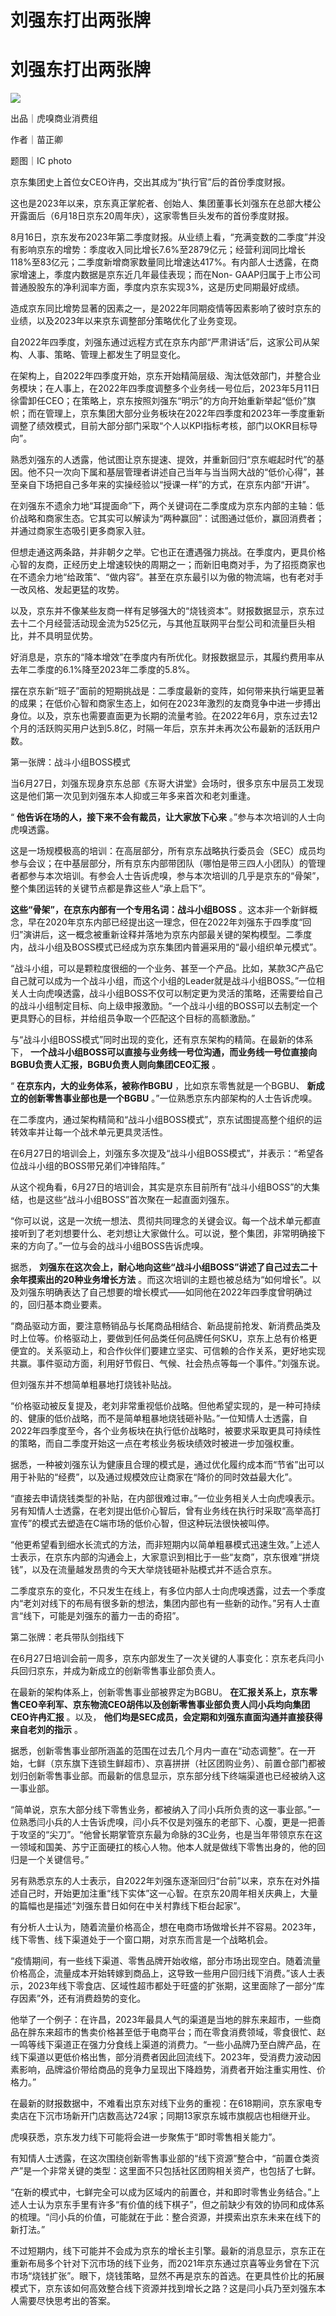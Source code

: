 # 刘强东打出两张牌

# 刘强东打出两张牌

![](https://inews.gtimg.com/om_bt/OiLZZyLJumik2m4FC9tENl1f85ODT6er_UVu97QYHp9CgAA/1000)

出品｜虎嗅商业消费组

作者｜苗正卿

题图｜IC photo

京东集团史上首位女CEO许冉，交出其成为“执行官”后的首份季度财报。

这也是2023年以来，京东真正掌舵者、创始人、集团董事长刘强东在总部大楼公开露面后（6月18日京东20周年庆），这家零售巨头发布的首份季度财报。

8月16日，京东发布2023年第二季度财报。从业绩上看，“充满变数的二季度”并没有影响京东的增势：季度收入同比增长7.6%至2879亿元；经营利润同比增长118%至83亿元；二季度新增商家数量同比增速达417%。有内部人士透露，在商家增速上，季度内数据是京东近几年最佳表现；而在Non-
GAAP归属于上市公司普通股股东的净利润率方面，季度内京东实现3%，这是历史同期最好成绩。

造成京东同比增势显著的因素之一，是2022年同期疫情等因素影响了彼时京东的业绩，以及2023年以来京东调整部分策略优化了业务变现。

自2022年四季度，刘强东通过远程方式在京东内部“严肃讲话”后，这家公司从架构、人事、策略、管理上都发生了明显变化。

在架构上，自2022年四季度开始，京东开始精简层级、淘汰低效部门，并整合业务模块；在人事上，在2022年四季度调整多个业务线一号位后，2023年5月11日徐雷卸任CEO；在策略上，京东按照刘强东“明示”的方向开始重新举起“低价”旗帜；而在管理上，京东集团大部分业务板块在2022年四季度和2023年一季度重新调整了绩效模式，目前大部分部门采取“个人以KPI指标考核，部门以OKR目标导向”。

熟悉刘强东的人透露，他试图让京东提速、提效，并重新回归“京东崛起时代”的基因。他不只一次向下属和基层管理者讲述自己当年与当当网大战的“低价心得”，甚至亲自下场把自己多年来的实操经验以“授课一样”的方式，在京东内部“开讲”。

在刘强东不遗余力地“耳提面命”下，两个关键词在二季度成为京东内部的主轴：低价战略和商家生态。它其实可以解读为“两种赢回”：试图通过低价，赢回消费者；并通过商家生态吸引更多商家入驻。

但想走通这两条路，并非朝夕之举。它也正在遭遇强力挑战。在季度内，更具价格心智的友商，正经历史上增速较快的周期之一；而新旧电商对手，为了招揽商家也在不遗余力地“给政策”、“做内容”。甚至在京东最引以为傲的物流端，也有老对手一改风格、发起更猛的攻势。

以及，京东并不像某些友商一样有足够强大的“烧钱资本”。财报数据显示，京东过去十二个月经营活动现金流为525亿元，与其他互联网平台型公司和流量巨头相比，并不具明显优势。

好消息是，京东的“降本增效”在季度内有所优化。财报数据显示，其履约费用率从去年二季度的6.1%降至2023年二季度的5.8%。

摆在京东新“班子”面前的短期挑战是：二季度最新的变阵，如何带来执行端更显著的成果；在低价心智和商家生态上，如何在2023年激烈的友商竞争中进一步搏出身位。以及，京东也需要直面更为长期的流量考验。在2022年6月，京东过去12个月的活跃购买用户达到5.8亿，时隔一年后，京东并未再次公布最新的活跃用户数。

第一张牌：战斗小组BOSS模式

当6月27日，刘强东现身京东总部《东哥大讲堂》会场时，很多京东中层员工发现这是他们第一次见到刘强东本人抑或三年多来首次和老刘重逢。

“ **他告诉在场的人，接下来不会有裁员，让大家放下心来** 。”参与本次培训的人士向虎嗅透露。

这是一场规模极高的培训：在高层部分，所有京东战略执行委员会（SEC）成员均参与会议；在中基层部分，所有京东内部带团队（哪怕是带三四人小团队）的管理者都参与本次培训。有参会人士告诉虎嗅，参与本次培训的几乎是京东的“骨架”，整个集团运转的关键节点都是靠这些人“承上启下”。

**这些“骨架”，在京东内部有一个专用名词：战斗小组BOSS**
。这本非一个新鲜概念，早在2020年京东内部已经提出这一理念，但在2022年刘强东于四季度“回归”演讲后，这一概念被重新诠释并落地为京东内部最关键的架构模型。二季度内，战斗小组及BOSS模式已经成为京东集团内普遍采用的“最小组织单元模式”。

“战斗小组，可以是颗粒度很细的一个业务、甚至一个产品。比如，某款3C产品它自己就可以成为一个战斗小组，而这个小组的Leader就是战斗小组BOSS。”一位相关人士向虎嗅透露，战斗小组BOSS不仅可以制定更为灵活的策略，还需要给自己的战斗小组制定目标、向上级申报激励。“一个战斗小组的BOSS可以去制定一个更具野心的目标，并给组员争取一个匹配这个目标的高额激励。”

与“战斗小组BOSS模式”同时出现的变化，还有京东架构的精简。在最新的体系下，
**一个战斗小组BOSS可以直接与业务线一号位沟通，而业务线一号位直接向BGBU负责人汇报，BGBU负责人则向集团CEO汇报** 。

“ **在京东内，大的业务体系，被称作BGBU** ，比如京东零售就是一个BGBU、 **新成立的创新零售事业部也是一个BGBU**
。”一位熟悉京东内部架构的人士告诉虎嗅。

在二季度内，通过架构精简和“战斗小组BOSS模式”，京东试图提高整个组织的运转效率并让每一个战术单元更具灵活性。

在6月27日的培训会上，刘强东多次提及“战斗小组BOSS模式”，并表示：“希望各位战斗小组的BOSS带兄弟们冲锋陷阵。”

从这个视角看，6月27日的培训会，其实是京东目前所有“战斗小组BOSS”的大集结，也是这些“战斗小组BOSS”首次聚在一起直面刘强东。

“你可以说，这是一次统一想法、贯彻共同理念的关键会议。每一个战术单元都直接听到了老刘想要什么、老刘想让大家做什么。可以说，整个集团，非常明确接下来的方向了。”一位与会的战斗小组BOSS告诉虎嗅。

据悉， **刘强东在这次会上，耐心地向这些“战斗小组BOSS”讲述了自己过去二十余年摸索出的20种业务增长方法**
。而这次培训的主题也被总结为“如何增长”。以及刘强东明确表达了自己想要的增长模式——如同他在2022年四季度曾明确过的，回归基本商业要素。

“商品驱动方面，要注意畅销品与长尾商品相结合、新品提前抢发、新消费品类及时上位等。价格驱动上，要做到任何品类任何品牌任何SKU，京东上总有价格更便宜的。关系驱动上，和合作伙伴们要建立坚实、可信赖的合作关系，更好地实现共赢。事件驱动方面，利用好节假日、气候、社会热点等每一个事件。”刘强东说。

但刘强东并不想简单粗暴地打烧钱补贴战。

“价格驱动被反复提及，老刘非常重视低价战略。但他希望实现的，是一种可持续的、健康的低价战略，而不是简单粗暴地烧钱砸补贴。”一位知情人士透露，自2022年四季度至今，各个业务板块在执行低价战略时，被要求采取更具可持续性的策略，而自二季度开始这一点在考核业务板块绩效时被进一步加强权重。

据悉，一种被刘强东认为健康且合理的模式是，通过优化履约成本而“节省”出可以用于补贴的“经费”，以及通过规模效应让商家在“降价的同时效益最大化”。

“直接去申请烧钱类型的补贴，在内部很难过审。”一位业务相关人士向虎嗅表示。另有知情人士透露，在老刘提出低价心智后，曾有业务线在执行时采取“高举高打宣传”的模式去塑造在C端市场的低价心智，但这种玩法很快被叫停。

“他更希望看到细水长流式的方法，而非短期内以简单粗暴模式迅速生效。”上述人士表示，在京东内部的沟通会上，大家意识到相比于一些“友商”，京东很难“拼烧钱”，以及在流量越发昂贵的今天大举烧钱砸补贴模式并不适合京东。

二季度京东的变化，不只发生在线上，有多位内部人士向虎嗅透露，过去一个季度内“老刘对线下的布局有很多新的想法，集团内部也有一些新的动作。”另有人士直言“线下，可能是刘强东的蓄力一击的奇招”。

第二张牌：老兵带队剑指线下

在6月27日培训会前一周多，京东内部发生了一次关键的人事变化：京东老兵闫小兵回归京东，并成为新成立的创新零售事业部负责人。

在最新的架构体系上，创新零售事业部被界定为BGBU。
**在汇报关系上，京东零售CEO辛利军、京东物流CEO胡伟以及创新零售事业部负责人闫小兵均向集团CEO许冉汇报** 。以及，
**他们均是SEC成员，会定期和刘强东直面沟通并直接获得来自老刘的指示** 。

据悉，创新零售事业部所涵盖的范围在过去几个月内一直在“动态调整”。在一开始，七鲜（京东旗下连锁生鲜超市）、京喜拼拼（社区团购业务）、前置仓部门都被划归创新零售事业部。而最新的信息显示，京东部分线下终端渠道也已经被纳入这一事业部。

“简单说，京东大部分线下零售业务，都被纳入了闫小兵所负责的这一事业部。”一位熟悉闫小兵的人士告诉虎嗅，闫小兵不仅是刘强东的老部下、心腹，更是一把善于攻坚的“尖刀”。“他曾长期掌管京东最为命脉的3C业务，也是当年带领京东在这一领域和国美、苏宁正面硬扛的核心人物。他本人就是做线下零售出身的，他的回归是一个关键信号。”

另有熟悉京东的人士表示，自2022年刘强东逐渐回归“台前”以来，京东在对外描述自己时，开始更加注重“线下实体”这一心智。在京东20周年相关庆典上，大量的篇幅也是描述“刘强东昔日如何在中关村靠线下柜台起家”。

有分析人士认为，随着流量价格高企，想在电商市场做增长并不容易。2023年，线下零售、线下渠道处于一个窗口期，对京东而言是一个战略机会。

“疫情期间，有一些线下渠道、零售品牌开始收缩，部分市场出现空白。随着流量价格高企，流量成本开始转嫁到商品上，这导致一些用户回归线下消费。”该人士表示，2023年线下零食店、区域性超市都处于旺盛的扩张期，这里面除了一部分“库存因素”外，还有消费趋势的变化。

他举了一个例子：在许昌，2023年最具人气的渠道是当地的胖东来超市，一些商品在胖东来超市的售卖价格甚至低于电商平台；而在零食消费领域，零食很忙、赵一鸣等线下渠道正在强力分食线上渠道的消费力。“一些小品牌乃至白牌产品，在线下渠道以更低价格出售，部分消费者因此回流线下。2023年，受消费力波动因素影响，品牌溢价带给商品的竞争力呈现出下降趋势，消费者开始注重实用性、价格力。”

在最新的财报数据中，不难看出京东对线下业务的重视：在618期间，京东家电专卖店在下沉市场新开门店数高达724家；同期13家京东城市旗舰店也相继开业。

虎嗅获悉，京东发力线下可能将会进一步聚焦于“即时零售相关能力”。

有知情人士透露，在这次围绕创新零售事业部的“线下资源”整合中，“前置仓类资产”是一个非常关键的类型：这里面不只包括社区团购相关资产，也包括了七鲜。

“在新的模式中，七鲜完全可以成为区域内的前置仓，并和即时零售业务结合。”上述人士认为京东手里有许多“有价值的线下棋子”，但之前缺少有效的协同和成体系的梳理。“闫小兵的价值，可能就在于此：整合资源，并摸索出京东未来在线下的新打法。”

不过短期内，线下可能并不会成为京东的增长主引擎。最新的消息显示，京东正在重新布局多个针对下沉市场的线下业务，而2021年京东通过京喜等业务曾在下沉市场“烧钱扩张”。眼下，烧钱策略，显然不再是京东的首选。在更具性价比的拓展模式下，京东该如何高效整合线下资源并找到增长之路？这是闫小兵乃至刘强东本人需要尽快思考出的答案。

